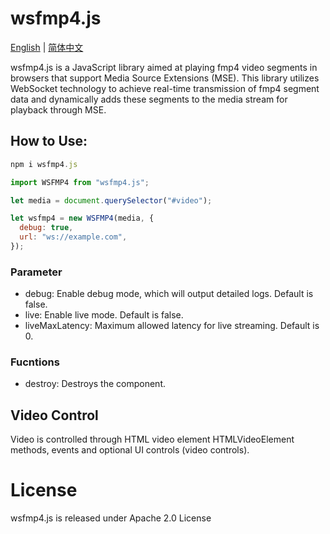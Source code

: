 # wsfmp4.js

[English](https://github.com/yumexupanic/wsfmp4.js) | [简体中文](https://github.com/yumexupanic/wsfmp4.js/blob/main/README_zh.md)

wsfmp4.js is a JavaScript library aimed at playing fmp4 video segments in browsers that support Media Source Extensions (MSE). This library utilizes WebSocket technology to achieve real-time transmission of fmp4 segment data and dynamically adds these segments to the media stream for playback through MSE.

## How to Use:

```javascript
npm i wsfmp4.js
```

```javascript
import WSFMP4 from "wsfmp4.js";

let media = document.querySelector("#video");

let wsfmp4 = new WSFMP4(media, {
  debug: true,
  url: "ws://example.com",
});
```

### Parameter

- debug: Enable debug mode, which will output detailed logs. Default is false.
- live: Enable live mode. Default is false.
- liveMaxLatency: Maximum allowed latency for live streaming. Default is 0.

### Fucntions

- destroy: Destroys the component.

## Video Control

Video is controlled through HTML video element HTMLVideoElement methods, events and optional UI controls (video controls).

# License

wsfmp4.js is released under Apache 2.0 License
